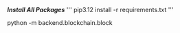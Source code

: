 ***Install All Packages***
'''
pip3.12 install -r requirements.txt
'''

python -m backend.blockchain.block
